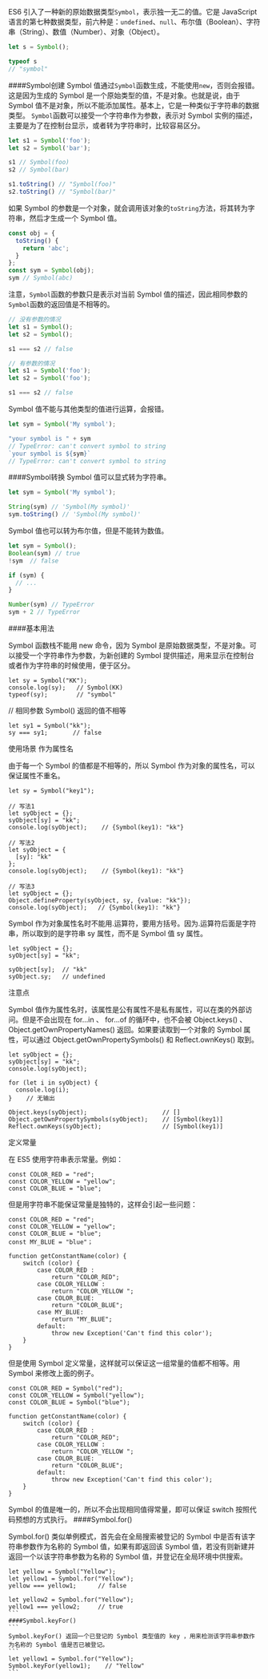 ES6 引入了一种新的原始数据类型`Symbol`，表示独一无二的值。它是 JavaScript 语言的第七种数据类型，前六种是：`undefined`、`null`、布尔值（Boolean）、字符串（String）、数值（Number）、对象（Object）。

```javascript
let s = Symbol();

typeof s
// "symbol"
```
####Symbol创建
Symbol 值通过`Symbol`函数生成，不能使用`new`，否则会报错。这是因为生成的 Symbol 是一个原始类型的值，不是对象。也就是说，由于 Symbol 值不是对象，所以不能添加属性。基本上，它是一种类似于字符串的数据类型。
`Symbol`函数可以接受一个字符串作为参数，表示对 Symbol 实例的描述，主要是为了在控制台显示，或者转为字符串时，比较容易区分。

```javascript
let s1 = Symbol('foo');
let s2 = Symbol('bar');

s1 // Symbol(foo)
s2 // Symbol(bar)

s1.toString() // "Symbol(foo)"
s2.toString() // "Symbol(bar)"
```

如果 Symbol 的参数是一个对象，就会调用该对象的`toString`方法，将其转为字符串，然后才生成一个 Symbol 值。

```javascript
const obj = {
  toString() {
    return 'abc';
  }
};
const sym = Symbol(obj);
sym // Symbol(abc)
```

注意，`Symbol`函数的参数只是表示对当前 Symbol 值的描述，因此相同参数的`Symbol`函数的返回值是不相等的。

```javascript
// 没有参数的情况
let s1 = Symbol();
let s2 = Symbol();

s1 === s2 // false

// 有参数的情况
let s1 = Symbol('foo');
let s2 = Symbol('foo');

s1 === s2 // false
```

Symbol 值不能与其他类型的值进行运算，会报错。

```javascript
let sym = Symbol('My symbol');

"your symbol is " + sym
// TypeError: can't convert symbol to string
`your symbol is ${sym}`
// TypeError: can't convert symbol to string
```
####Symbol转换
Symbol 值可以显式转为字符串。
```javascript
let sym = Symbol('My symbol');

String(sym) // 'Symbol(My symbol)'
sym.toString() // 'Symbol(My symbol)'
```

Symbol 值也可以转为布尔值，但是不能转为数值。
```javascript
let sym = Symbol();
Boolean(sym) // true
!sym  // false

if (sym) {
  // ...
}

Number(sym) // TypeError
sym + 2 // TypeError
```
####基本用法

Symbol 函数栈不能用 new 命令，因为 Symbol 是原始数据类型，不是对象。可以接受一个字符串作为参数，为新创建的 Symbol 提供描述，用来显示在控制台或者作为字符串的时候使用，便于区分。
```
let sy = Symbol("KK");
console.log(sy);   // Symbol(KK)
typeof(sy);        // "symbol"
 ```
// 相同参数 Symbol() 返回的值不相等
```
let sy1 = Symbol("kk"); 
sy === sy1;       // false
```
使用场景
作为属性名


由于每一个 Symbol 的值都是不相等的，所以 Symbol 作为对象的属性名，可以保证属性不重名。
```
let sy = Symbol("key1");
 
// 写法1
let syObject = {};
syObject[sy] = "kk";
console.log(syObject);    // {Symbol(key1): "kk"}
 
// 写法2
let syObject = {
  [sy]: "kk"
};
console.log(syObject);    // {Symbol(key1): "kk"}
 
// 写法3
let syObject = {};
Object.defineProperty(syObject, sy, {value: "kk"});
console.log(syObject);   // {Symbol(key1): "kk"}
```
Symbol 作为对象属性名时不能用.运算符，要用方括号。因为.运算符后面是字符串，所以取到的是字符串 sy 属性，而不是 Symbol 值 sy 属性。
```
let syObject = {};
syObject[sy] = "kk";
 
syObject[sy];  // "kk"
syObject.sy;   // undefined
```
注意点

Symbol 值作为属性名时，该属性是公有属性不是私有属性，可以在类的外部访问。但是不会出现在 for...in 、 for...of 的循环中，也不会被 Object.keys() 、 Object.getOwnPropertyNames() 返回。如果要读取到一个对象的 Symbol 属性，可以通过 Object.getOwnPropertySymbols() 和 Reflect.ownKeys() 取到。
```
let syObject = {};
syObject[sy] = "kk";
console.log(syObject);
 
for (let i in syObject) {
  console.log(i);
}    // 无输出
 
Object.keys(syObject);                     // []
Object.getOwnPropertySymbols(syObject);    // [Symbol(key1)]
Reflect.ownKeys(syObject);                 // [Symbol(key1)]
````
定义常量

在 ES5 使用字符串表示常量。例如：
```
const COLOR_RED = "red";
const COLOR_YELLOW = "yellow";
const COLOR_BLUE = "blue";
```
但是用字符串不能保证常量是独特的，这样会引起一些问题：
```
const COLOR_RED = "red";
const COLOR_YELLOW = "yellow";
const COLOR_BLUE = "blue";
const MY_BLUE = "blue"；
 
function getConstantName(color) {
    switch (color) {
        case COLOR_RED :
            return "COLOR_RED";
        case COLOR_YELLOW :
            return "COLOR_YELLOW ";
        case COLOR_BLUE:
            return "COLOR_BLUE";
        case MY_BLUE:
            return "MY_BLUE";         
        default:
            throw new Exception('Can't find this color');
    }
}
```
但是使用 Symbol 定义常量，这样就可以保证这一组常量的值都不相等。用 Symbol 来修改上面的例子。
```
const COLOR_RED = Symbol("red");
const COLOR_YELLOW = Symbol("yellow");
const COLOR_BLUE = Symbol("blue");
 
function getConstantName(color) {
    switch (color) {
        case COLOR_RED :
            return "COLOR_RED";
        case COLOR_YELLOW :
            return "COLOR_YELLOW ";
        case COLOR_BLUE:
            return "COLOR_BLUE";
        default:
            throw new Exception('Can't find this color');
    }
}
```
Symbol 的值是唯一的，所以不会出现相同值得常量，即可以保证 switch 按照代码预想的方式执行。
####Symbol.for()

Symbol.for() 类似单例模式，首先会在全局搜索被登记的 Symbol 中是否有该字符串参数作为名称的 Symbol 值，如果有即返回该 Symbol 值，若没有则新建并返回一个以该字符串参数为名称的 Symbol 值，并登记在全局环境中供搜索。
````
let yellow = Symbol("Yellow");
let yellow1 = Symbol.for("Yellow");
yellow === yellow1;      // false
 
let yellow2 = Symbol.for("Yellow");
yellow1 === yellow2;     // true
```
####Symbol.keyFor()
```
Symbol.keyFor() 返回一个已登记的 Symbol 类型值的 key ，用来检测该字符串参数作为名称的 Symbol 值是否已被登记。
```
let yellow1 = Symbol.for("Yellow");
Symbol.keyFor(yellow1);    // "Yellow"
```
